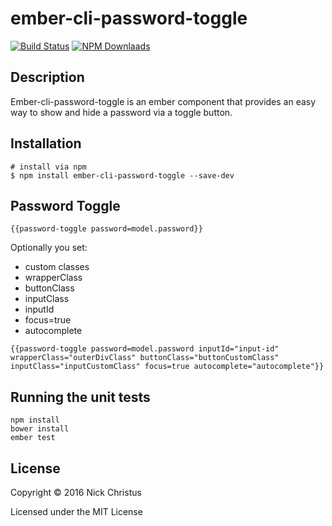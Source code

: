 # ember-cli-password-toggle

[![Build Status][]](https://travis-ci.org/nchristus/ember-cli-password-toggle)
[![NPM Downlaads](https://img.shields.io/npm/dm/ember-cli-password-toggle.svg)](https://www.npmjs.org/package/ember-cli-password-toggle)

## Description
Ember-cli-password-toggle is an ember component that provides an easy way to show and hide a password via a toggle button.

## Installation
```
# install via npm
$ npm install ember-cli-password-toggle --save-dev
```

## Password Toggle

```
{{password-toggle password=model.password}}
```

Optionally you set:
 - custom classes
  - wrapperClass
  - buttonClass
  - inputClass
 - inputId
 - focus=true
 - autocomplete

```
{{password-toggle password=model.password inputId="input-id" wrapperClass="outerDivClass" buttonClass="buttonCustomClass" inputClass="inputCustomClass" focus=true autocomplete="autocomplete"}}
```

## Running the unit tests

    npm install
    bower install
    ember test

## License

Copyright © 2016 Nick Christus

Licensed under the MIT License


[Build Status]: https://secure.travis-ci.org/nchristus/ember-cli-password-toggle.png?branch=master
